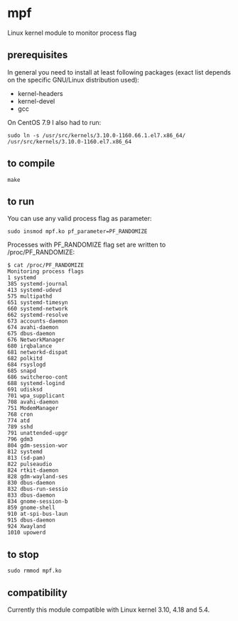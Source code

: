 # mpf
Linux kernel module to monitor process flag
## prerequisites

In general you need to install at least following packages (exact list depends on the specific GNU/Linux distribution used):

- kernel-headers
- kernel-devel
- gcc

On CentOS 7.9 I also had to run:
```
sudo ln -s /usr/src/kernels/3.10.0-1160.66.1.el7.x86_64/ /usr/src/kernels/3.10.0-1160.el7.x86_64

```

## to compile
```
make
```
## to run
You can use any valid process flag as parameter:
```
sudo insmod mpf.ko pf_parameter=PF_RANDOMIZE
```
Processes with PF_RANDOMIZE flag set are written to /proc/PF_RANDOMIZE:

```
$ cat /proc/PF_RANDOMIZE
Monitoring process flags
1 systemd 
385 systemd-journal 
413 systemd-udevd 
575 multipathd 
651 systemd-timesyn 
660 systemd-network 
662 systemd-resolve 
673 accounts-daemon 
674 avahi-daemon 
675 dbus-daemon 
676 NetworkManager 
680 irqbalance 
681 networkd-dispat 
682 polkitd 
684 rsyslogd 
685 snapd 
686 switcheroo-cont 
688 systemd-logind 
691 udisksd 
701 wpa_supplicant 
708 avahi-daemon 
751 ModemManager 
768 cron 
774 atd 
789 sshd 
791 unattended-upgr 
796 gdm3 
804 gdm-session-wor 
812 systemd 
813 (sd-pam) 
822 pulseaudio 
824 rtkit-daemon 
828 gdm-wayland-ses 
830 dbus-daemon 
832 dbus-run-sessio 
833 dbus-daemon 
834 gnome-session-b 
859 gnome-shell 
910 at-spi-bus-laun 
915 dbus-daemon 
924 Xwayland 
1010 upowerd 
```

## to stop
```
sudo rmmod mpf.ko 
```
## compatibility
Currently this module compatible with Linux kernel 3.10, 4.18 and 5.4.
